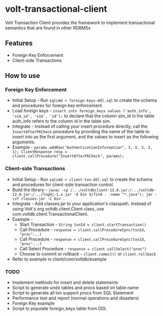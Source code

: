 # volt-transactional-client
Volt Transaction Client provides the framework to implement transactional semantics that are found in other RDBMSs

## Features
* Foreign Key Enforcement
* Client-side Transactions

## How to use

### Foreign Key Enforcement
* Initial Setup - Run `sqlcmd < foreign-keys-ddl.sql` to create the schema and procedures for foreign key enforcement.
* Load foreign keys - `insert into foreign_keys values ('auth_info', 'sim_id', 'sim', 'id');` to declare that the column sim_id in the table auth_info refers to the column id in the table sim.
* Integrate - Instead of calling your insert procedure directly, call the `InsertAfterFKCheck` procedure by providing the name of the table to insert into as the first argument, and the values to insert as the following arguments.
* Example - `params.addRow("AuthenticationInformation", 3, 3, 3, 3, 1);
		ClientResponse resp = client.callProcedure("InsertAfterFKCheck", params);`

### Client-side Transactions
* Initial Setup - Run `sqlcmd < client-txn-ddl.sql` to create the schema and procedures for client-side transaction control.
* Build the library - `javac -cp /.../voltdbclient-12.0.jar:/.../voltdb-12.0.jar:/.../log4j-1.x.jar -d bin $(find . -name "*.java"); jar -cvf classes.jar -C bin .`
* Integrate - Add classes.jar to your application's classpath. Instead of using Volt's org.voltdb.client.Client class, use com.voltdb.client.TransactionalClient.
* Example -
  * Start Transaction - `String txnId = client.startTransaction()`
  * Call Procedure - `response = client.callProcedureSync(txnId, "proc"...)`
  * Call Procedure - `response = client.callProcedureSync(txnId, "proc"...)`
  * Call Select Procedure - `response = client.callSelect("proc")`
  * Choose to commit or rollback - `client.commit()` or `client.rollback`
* Refer to example in client/com/voltdb/example

### TODO
* Implement methods for insert and delete statements
* Script to generate undo tables and procs based on table name
* Script to generate all txn support procs from SQL Statement
* Performance test and report (normal operations and disasters)
* Foreign Key example
* Script to populate foreign_keys table from DDL
